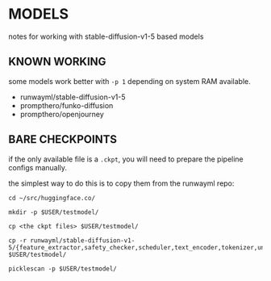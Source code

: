 # MODELS

notes for working with stable-diffusion-v1-5 based models

## KNOWN WORKING

some models work better with `-p 1` depending on system RAM available.

 - runwayml/stable-diffusion-v1-5
 - prompthero/funko-diffusion
 - prompthero/openjourney

## BARE CHECKPOINTS

if the only available file is a `.ckpt`, you will need to prepare the pipeline configs manually.

the simplest way to do this is to copy them from the runwayml repo:

```shell
cd ~/src/huggingface.co/

mkdir -p $USER/testmodel/

cp <the ckpt files> $USER/testmodel/

cp -r runwayml/stable-diffusion-v1-5/{feature_extractor,safety_checker,scheduler,text_encoder,tokenizer,unet,vae,model_index.json} $USER/testmodel/

picklescan -p $USER/testmodel/
```
